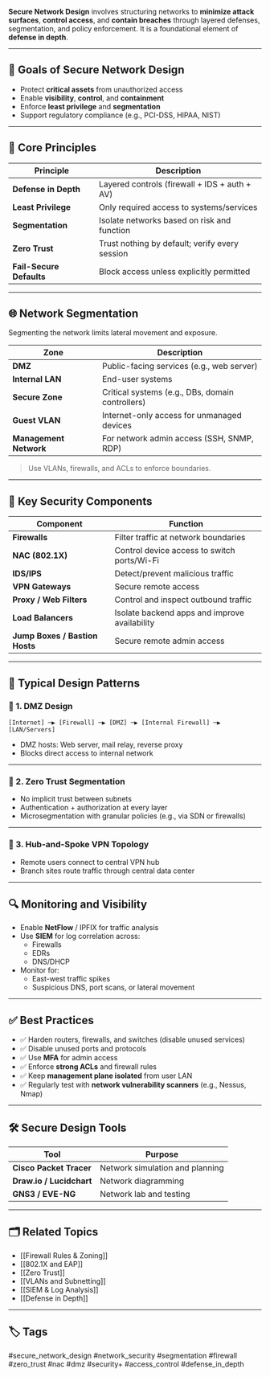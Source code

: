 **Secure Network Design** involves structuring networks to **minimize attack surfaces**, **control access**, and **contain breaches** through layered defenses, segmentation, and policy enforcement. It is a foundational element of **defense in depth**.

---

## 🎯 Goals of Secure Network Design

- Protect **critical assets** from unauthorized access
- Enable **visibility**, **control**, and **containment**
- Enforce **least privilege** and **segmentation**
- Support regulatory compliance (e.g., PCI-DSS, HIPAA, NIST)

---

## 🧱 Core Principles

| Principle                 | Description                                     |
|---------------------------|-------------------------------------------------|
| **Defense in Depth**      | Layered controls (firewall + IDS + auth + AV)   |
| **Least Privilege**       | Only required access to systems/services        |
| **Segmentation**          | Isolate networks based on risk and function     |
| **Zero Trust**            | Trust nothing by default; verify every session  |
| **Fail-Secure Defaults**  | Block access unless explicitly permitted        |

---

## 🌐 Network Segmentation

Segmenting the network limits lateral movement and exposure.

| Zone                  | Description                                  |
|------------------------|----------------------------------------------|
| **DMZ**               | Public-facing services (e.g., web server)     |
| **Internal LAN**      | End-user systems                             |
| **Secure Zone**       | Critical systems (e.g., DBs, domain controllers) |
| **Guest VLAN**        | Internet-only access for unmanaged devices    |
| **Management Network**| For network admin access (SSH, SNMP, RDP)     |

> Use VLANs, firewalls, and ACLs to enforce boundaries.

---

## 🔐 Key Security Components

| Component               | Function                                        |
|--------------------------|------------------------------------------------|
| **Firewalls**            | Filter traffic at network boundaries           |
| **NAC (802.1X)**         | Control device access to switch ports/Wi-Fi    |
| **IDS/IPS**              | Detect/prevent malicious traffic               |
| **VPN Gateways**         | Secure remote access                           |
| **Proxy / Web Filters**  | Control and inspect outbound traffic           |
| **Load Balancers**       | Isolate backend apps and improve availability  |
| **Jump Boxes / Bastion Hosts** | Secure remote admin access           |

---

## 🔄 Typical Design Patterns

### 🧭 1. **DMZ Design**

```text
[Internet] ─▶ [Firewall] ─▶ [DMZ] ─▶ [Internal Firewall] ─▶ [LAN/Servers]
```

- DMZ hosts: Web server, mail relay, reverse proxy
- Blocks direct access to internal network

---

### 🧭 2. **Zero Trust Segmentation**

- No implicit trust between subnets
- Authentication + authorization at every layer
- Microsegmentation with granular policies (e.g., via SDN or firewalls)

---

### 🧭 3. **Hub-and-Spoke VPN Topology**

- Remote users connect to central VPN hub
- Branch sites route traffic through central data center

---

## 🔍 Monitoring and Visibility

- Enable **NetFlow** / IPFIX for traffic analysis
- Use **SIEM** for log correlation across:
    - Firewalls
    - EDRs
    - DNS/DHCP
- Monitor for:
    - East-west traffic spikes
    - Suspicious DNS, port scans, or lateral movement

---

## ✅ Best Practices

- ✅ Harden routers, firewalls, and switches (disable unused services)
- ✅ Disable unused ports and protocols
- ✅ Use **MFA** for admin access
- ✅ Enforce **strong ACLs** and firewall rules
- ✅ Keep **management plane isolated** from user LAN
- ✅ Regularly test with **network vulnerability scanners** (e.g., Nessus, Nmap)
    

---

## 🛠 Secure Design Tools

|Tool|Purpose|
|---|---|
|**Cisco Packet Tracer**|Network simulation and planning|
|**Draw.io / Lucidchart**|Network diagramming|
|**GNS3 / EVE-NG**|Network lab and testing|

---

## 🗂 Related Topics

- [[Firewall Rules & Zoning]]
- [[802.1X and EAP]]
- [[Zero Trust]]
- [[VLANs and Subnetting]]
- [[SIEM & Log Analysis]]
- [[Defense in Depth]]

---

## 🏷 Tags

#secure_network_design #network_security #segmentation #firewall #zero_trust #nac #dmz #security+ #access_control #defense_in_depth